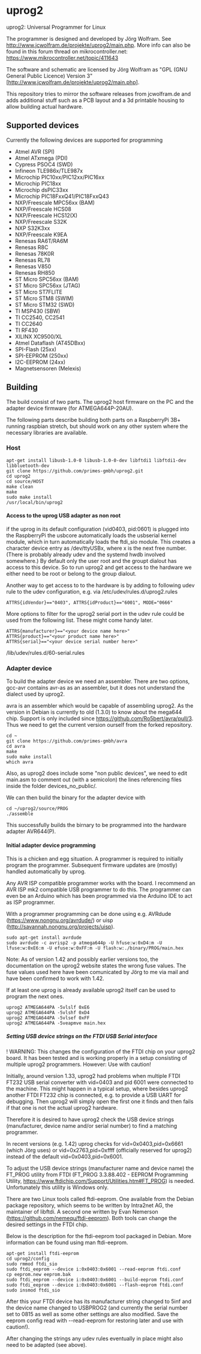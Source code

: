 # uprog2
uprog2: Universal Programmer for Linux

The programmer is designed and developed by Jörg Wolfram. See http://www.jcwolfram.de/projekte/uprog2/main.php.
More info can also be found in this forum thread on mikrocontroller.net: https://www.mikrocontroller.net/topic/411643

The software and schematic are licensed by Jörg Wolfram as "GPL (GNU General Public Licence) Version 3" [http://www.jcwolfram.de/projekte/uprog2/main.php].

This repository tries to mirror the software releases from jcwolfram.de and adds additional stuff such as a PCB layout and a 3d printable housing to allow building actual hardware.

## Supported devices

Currently the following devices are supported for programming

* Atmel AVR (SPI)
* Atmel ATxmega (PDI)
* Cypress PSOC4 (SWD)
* Infineon TLE986x/TLE987x
* Microchip PIC10xx/PIC12xx/PIC16xx
* Microchip PIC18xx
* Microchip dsPIC33xx
* Microchip PIC18FxxQ41/PIC18FxxQ43
* NXP/Freescale MPC56xx (BAM)
* NXP/Freescale HCS08
* NXP/Freescale HCS12(X)
* NXP/Freescale S32K
* NXP S32K3xx
* NXP/Freescale K9EA
* Renesas RA6T/RA6M
* Renesas R8C
* Renesas 78K0R
* Renesas RL78
* Renesas V850
* Renesas RH850
* ST Micro SPC56xx (BAM)
* ST Micro SPC56xx (JTAG)
* ST Micro ST7FLITE
* ST Micro STM8 (SWIM)
* ST Micro STM32 (SWD)
* TI MSP430 (SBW)
* TI CC2540, CC2541
* TI CC2640
* TI RF430
* XILINX XC9500/XL
* Atmel Dataflash (AT45DBxx)
* SPI-Flash (25xx)
* SPI-EEPROM (250xx)
* I2C-EEPROM (24xx)
* Magnetsensoren (Melexis)

## Building

The build consist of two parts. The uprog2 host firmware on the PC and the adapter device firmware (for ATMEGA644P-20AU).

The following parts describe building both parts on a RaspberryPi 3B+ running raspbian stretch, but should work on any other system where the necessary libraries are available.

### Host

    apt-get install libusb-1.0-0 libusb-1.0-0-dev libftdi1 libftdi1-dev libbluetooth-dev
    git clone https://github.com/primes-gmbh/uprog2.git
    cd uprog2
    cd source/HOST
    make clean
    make
    sudo make install
    /usr/local/bin/uprog2

#### Access to the uprog USB adapter as non root

if the uprog in its default configuration (vid0403, pid:0601) is plugged into the RaspberryPi the usbcore automatically loads the usbserial kernel module, which in turn automatically loads the ftdi_sio module. This creates a character device entry as /dev/ttyUSBx, where x is the next free number. (There is probably already udev and the systemd hwdb involved somewhere.) By default only the user root and the groupt dialout has access to this device. So to run uprog2 and get access to the hardware we either need to be root or belong to the group dialout.

Another way to get access to to the hardware is by adding to following udev rule to the udev configuration, e.g. via /etc/udev/rules.d/uprog2.rules

    ATTRS{idVendor}=="0403", ATTRS{idProduct}=="6001", MODE="0666"

 More options to filter for the uprog2 serial port in the udev rule could be used from the following list. These might come handy later.

    ATTRS{manufacturer}=="<your device name here>"
    ATTRS{product}=="<your product name here>"
    ATTRS{serial}=="<your device serial number here>"

/lib/udev/rules.d/60-serial.rules


### Adapter device

To build the adapter device we need an assembler.
There are two options, gcc-avr contains avr-as as an assembler, but it does not understand the dialect used by uprog2.

avra is an assembler which would be capable of assembling uprog2.
As the version in Debian is currently to old (1.3.0) to know about the mega644 chip.
Support is only included since https://github.com/Ro5bert/avra/pull/3.
Thus we need to get the current version ourself from the forked repository.

    cd ~
    git clone https://github.com/primes-gmbh/avra
    cd avra
    make
    sudo make install
    which avra

Also, as uprog2 does include some "non public devices", we need to edit main.asm to comment out (with a semicolon) the lines referencing files inside the folder devices_no_public/.

We can then build the binary for the adapter device with

    cd ~/uprog2/source/PROG
    ./assemble

This successfully builds the birnary to be programmed into the hardware adapter AVR644(P).

#### Initial adapter device programming

This is a chicken and egg situation. A programmer is required to initially program the programmer. Subsequent firmware updates are (mostly) handled automatically by uprog.

Any AVR ISP compatible programmer works with the board. I recommend an AVR ISP mk2 compatible USB programmer to do this. The programmer can even be an Arduino which has been programmed via the Arduino IDE to act as ISP programmer.

With a programmer programming can be done using e.g. AVRdude (https://www.nongnu.org/avrdude/) or uisp (http://savannah.nongnu.org/projects/uisp).

    sudo apt-get install avrdude
    sudo avrdude -c avrisp2 -p atmega644p -U hfuse:w:0xD4:m -U lfuse:w:0xE6:m -U efuse:w:0xFF:m -U flash:w:./binary/PROG/main.hex

Note: As of version 1.42 and possibly earlier versions too, the documentation on the uprog2 website states the wrong fuse values.
The fuse values used here have been comunicated by Jörg to me via mail and have been confirmed to work with 1.42.

 If at least one uprog is already available uprog2 itself can be used to program the next ones.

    uprog2 ATMEGA644PA -5vlslf 0xE6
    uprog2 ATMEGA644PA -5vlshf 0xD4
    uprog2 ATMEGA644PA -5vlsef 0xFF
    uprog2 ATMEGA644PA -5veapmve main.hex

##### Setting USB device strings on the FTDI USB Serial interface

! WARNING: This changes the configuration of the FTDI chip on your uprog2 board. It has been tested and is working properly in a setup consisting of multiple uprog2 programmers. However: Use with caution!

Initially, around version 1.33, uprog2 had problems when multiple FTDI FT232 USB serial converter with vid=0403 and pid 6001 were connected to the machine.
This might happen in a typical setup, where besides uprog2 another FTDI FT232 chip is connected, e.g. to provide a USB UART for debugging.
Then uprog2 will simply open the first one it finds and then fails if that one is not the actual uprog2 hardware.

Therefore it is desired to have uprog2 check the USB device strings (manufacturer, device name and/or serial number) to find a matching programmer.

In recent versions (e.g. 1.42) uprog checks for vid=0x0403,pid=0x6661 (which Jörg uses) or vid=0x2763,pid=0xffff (officially reserved for uprog2) instead of the default vid=0x0403,pid=0x6001.

To adjust the USB device strings (manufacturer name and device name) the FT_PROG utility from FTDI (FT_PROG 3.3.88.402 - EEPROM Programming Utility, https://www.ftdichip.com/Support/Utilities.htm#FT_PROG) is needed. Unfortunately this utility is Windows only.

There are two Linux tools called ftdi-eeprom. One available from the Debian package repository, which seems to be written by Intra2net AG, the maintainer of libftdi. A second one written by Evan Nemerson (https://github.com/nemequ/ftdi-eeprom). Both tools can change the desired settings in the FTDI chip.

Below is the description for the ftdi-eeprom tool packaged in Debian. More information can be found using man ftdi-eeprom.

    apt-get install ftdi-eeprom
    cd uprog2/config
    sudo rmmod ftdi_sio
    sudo ftdi_eeprom --device i:0x0403:0x6001 --read-eeprom ftdi.conf
    cp eeprom.new eeprom.bak
    sudo ftdi_eeprom --device i:0x0403:0x6001 --build-eeprom ftdi.conf
    sudo ftdi_eeprom --device i:0x0403:0x6001 --flash-eeprom ftdi.conf
    sudo insmod ftdi_sio

After this your FTDI device has its manufacturer string changed to 5inf and the device name changed to USBPROG2 (and currently the serial number set to 0815 as well as some other settings are also modified. Save the eeprom config read with --read-eeprom for restoring later and use with caution!).

After changing the strings any udev rules eventually in place might also need to be adapted (see above).
